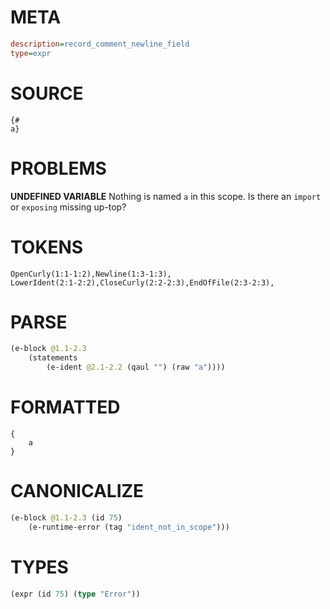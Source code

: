 # META
~~~ini
description=record_comment_newline_field
type=expr
~~~
# SOURCE
~~~roc
{#
a}
~~~
# PROBLEMS
**UNDEFINED VARIABLE**
Nothing is named `a` in this scope.
Is there an `import` or `exposing` missing up-top?

# TOKENS
~~~zig
OpenCurly(1:1-1:2),Newline(1:3-1:3),
LowerIdent(2:1-2:2),CloseCurly(2:2-2:3),EndOfFile(2:3-2:3),
~~~
# PARSE
~~~clojure
(e-block @1.1-2.3
	(statements
		(e-ident @2.1-2.2 (qaul "") (raw "a"))))
~~~
# FORMATTED
~~~roc
{
	a
}
~~~
# CANONICALIZE
~~~clojure
(e-block @1.1-2.3 (id 75)
	(e-runtime-error (tag "ident_not_in_scope")))
~~~
# TYPES
~~~clojure
(expr (id 75) (type "Error"))
~~~

